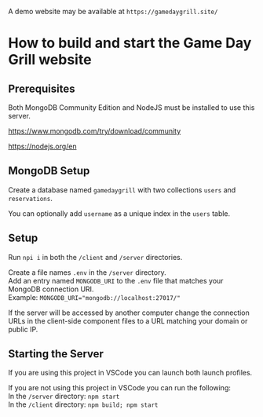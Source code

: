 A demo website may be available at `https://gamedaygrill.site/`

# How to build and start the Game Day Grill website

## Prerequisites 

Both MongoDB Community Edition and NodeJS must be installed to use this server.

https://www.mongodb.com/try/download/community

https://nodejs.org/en

## MongoDB Setup

Create a database named `gamedaygrill` with two collections `users` and `reservations`.

You can optionally add `username` as a unique index in the `users` table.

## Setup

Run `npi i` in both the `/client` and `/server` directories.

Create a file names `.env` in the `/server` directory. \
Add an entry named `MONGODB_URI` to the `.env` file that matches your MongoDB connection URI. \
Example: `MONGODB_URI="mongodb://localhost:27017/"`

If the server will be accessed by another computer change the connection URLs in the client-side component files to a URL matching your domain or public IP.

## Starting the Server

If you are using this project in VSCode you can launch both launch profiles.

If you are not using this project in VSCode you can run the following: \
In the `/server` directory: `npm start` \
In the `/client` directory: `npm build; npm start`